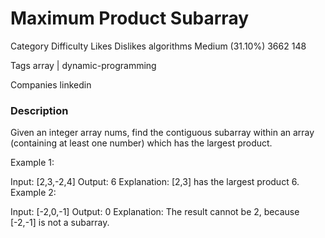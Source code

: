 # Maximum Product Subarray  

Category	Difficulty	Likes	Dislikes
algorithms	Medium (31.10%)	3662	148

Tags
array | dynamic-programming

Companies
linkedin

### Description  

Given an integer array nums, find the contiguous subarray within an array (containing at least one number) which has the largest product.

Example 1:

Input: [2,3,-2,4]
Output: 6
Explanation: [2,3] has the largest product 6.
Example 2:

Input: [-2,0,-1]
Output: 0
Explanation: The result cannot be 2, because [-2,-1] is not a subarray.